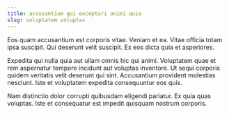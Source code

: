 ```yaml
---
title: accusantium qui excepturi animi quia
slug: voluptatem voluptas
---
```


Eos quam accusantium est corporis vitae. Veniam et ea. Vitae officia totam ipsa suscipit. Qui deserunt velit suscipit. Ex eos dicta quia et asperiores.

Expedita qui nulla quia aut ullam omnis hic qui animi. Voluptatem quae et rem aspernatur tempore incidunt aut voluptas inventore. Ut sequi corporis quidem veritatis velit deserunt qui sint. Accusantium provident molestias nesciunt. Iste et voluptatem expedita consequuntur eos quis.

Nam distinctio dolor corrupti quibusdam eligendi pariatur. Ex quia quas voluptas. Iste et consequatur est impedit quisquam nostrum corporis.
